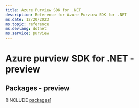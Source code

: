 ```yaml
---
title: Azure Purview SDK for .NET
description: Reference for Azure Purview SDK for .NET
ms.date: 12/20/2023
ms.topic: reference
ms.devlang: dotnet
ms.service: purview
---
```

# Azure purview SDK for .NET - preview
## Packages - preview
[!INCLUDE [packages](purview-index.md)]